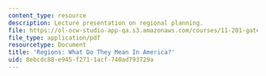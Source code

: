 ```yaml
---
content_type: resource
description: Lecture presentation on regional planning.
file: https://ol-ocw-studio-app-qa.s3.amazonaws.com/courses/11-201-gateway-to-the-profession-of-planning-fall-2010/8ebcdc88e945f2711acf740ad793729a_MIT11_201F10_ses5_slides.pdf
file_type: application/pdf
resourcetype: Document
title: 'Regions: What Do They Mean In America?'
uid: 8ebcdc88-e945-f271-1acf-740ad793729a
---
```

